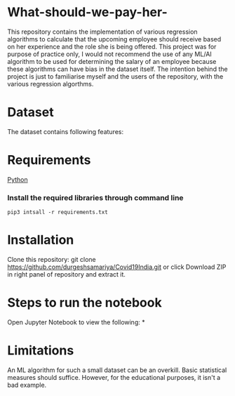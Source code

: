 # What-should-we-pay-her-
This repository contains the implementation of various regression algorithms to calculate that the upcoming employee should receive based on her experience and the role she is being offered. This project was for purpose of practice only, I would not recommend the use of any ML/AI algorithm to be used for determining the salary of an employee because these algorithms can have bias in the dataset itself. The intention behind the project is just to familiarise myself and the users of the repository, with the various regression algorthms.

# Dataset
The dataset contains following features:


# Requirements
[Python](https://www.python.org/downloads/)

### Install the required libraries through command line

`pip3 intsall -r requirements.txt`

# Installation
Clone this repository:
git clone https://github.com/durgeshsamariya/Covid19India.git
or click Download ZIP in right panel of repository and extract it.

# Steps to run the notebook
Open Jupyter Notebook to view the following:
* 

# Limitations
An ML algorithm for such a small dataset can be an overkill. Basic statistical measures should suffice. However, for the educational purposes, it isn't a bad example. 
